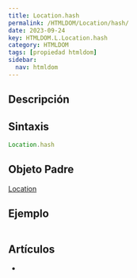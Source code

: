 ```yaml
---
title: Location.hash
permalink: /HTMLDOM/Location/hash/
date: 2023-09-24
key: HTMLDOM.L.Location.hash
category: HTMLDOM
tags: [propiedad htmldom]
sidebar:
  nav: htmldom
---
```


## Descripción


## Sintaxis


```javascript
Location.hash
```


## Objeto Padre


[Location](https://www.w3api.com/HTMLDOM/Location/)


## Ejemplo


```javascript

```


## Artículos

- 

